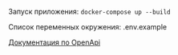 Запуск приложения:
`docker-compose up --build`

Список переменных окружения:
.env.example

[Документация по OpenApi](http://127.0.0.1:80/api/openapi )
